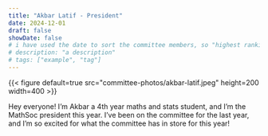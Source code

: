 ```yaml
---
title: "Akbar Latif - President"
date: 2024-12-01
draft: false
showDate: false
# i have used the date to sort the committee members, so "highest ranking" members should have the most recent date but they should all be in the same year so that they are correctly categorised
# description: "a description"
# tags: ["example", "tag"]
---
```

{{< figure default=true src="committee-photos/akbar-latif.jpeg" height=200 width=400 >}}

Hey everyone! I’m Akbar a 4th year maths and stats student, and I’m the MathSoc president this year. I’ve been on the committee for the last year, and I’m so excited for what the committee has in store for this year!
